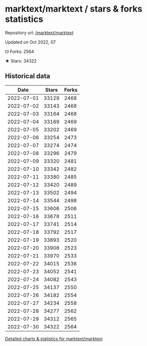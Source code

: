 # marktext/marktext / stars & forks statistics

Repository url: [/marktext/marktext](https://github.com/marktext/marktext)

Updated on Oct 2022, 07

☋ Forks: 2564

★ Stars: 34322

## Historical data
| Date | Stars | Forks |
|------|-------|-------|
| 2022-07-01 | 33129 | 2468 | 
| 2022-07-02 | 33143 | 2468 | 
| 2022-07-03 | 33164 | 2468 | 
| 2022-07-04 | 33169 | 2469 | 
| 2022-07-05 | 33202 | 2469 | 
| 2022-07-06 | 33254 | 2473 | 
| 2022-07-07 | 33274 | 2474 | 
| 2022-07-08 | 33296 | 2479 | 
| 2022-07-09 | 33320 | 2481 | 
| 2022-07-10 | 33342 | 2482 | 
| 2022-07-11 | 33380 | 2485 | 
| 2022-07-12 | 33420 | 2489 | 
| 2022-07-13 | 33502 | 2494 | 
| 2022-07-14 | 33544 | 2498 | 
| 2022-07-15 | 33606 | 2506 | 
| 2022-07-16 | 33678 | 2511 | 
| 2022-07-17 | 33741 | 2514 | 
| 2022-07-18 | 33792 | 2517 | 
| 2022-07-19 | 33893 | 2520 | 
| 2022-07-20 | 33908 | 2523 | 
| 2022-07-21 | 33970 | 2533 | 
| 2022-07-22 | 34015 | 2536 | 
| 2022-07-23 | 34052 | 2541 | 
| 2022-07-24 | 34082 | 2543 | 
| 2022-07-25 | 34137 | 2550 | 
| 2022-07-26 | 34182 | 2554 | 
| 2022-07-27 | 34234 | 2558 | 
| 2022-07-28 | 34277 | 2562 | 
| 2022-07-29 | 34312 | 2565 | 
| 2022-07-30 | 34322 | 2564 | 


[Detailed charts & statistics for marktext/marktext](https://reviewgithub.com/rep/marktext/marktext)
